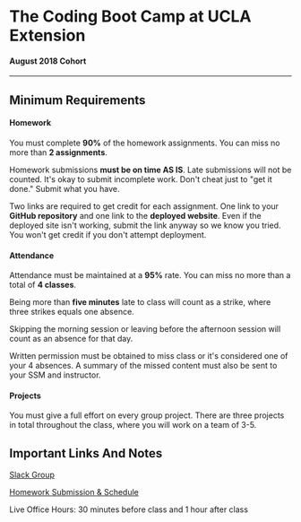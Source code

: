 # The Coding Boot Camp at UCLA Extension

#### August 2018 Cohort 

-----------------------------------------

## Minimum Requirements

#### Homework

You must complete **90%** of the homework assignments. You can miss no more than **2 assignments**.

Homework submissions **must be on time AS IS**. Late submissions will not be counted. It's okay to submit incomplete work. Don't cheat just to "get it done." Submit what you have.

Two links are required to get credit for each assignment. One link to your **GitHub repository** and one link to the **deployed website**. Even if the deployed site isn't working, submit the link anyway so we know you tried. You won't get credit if you don't attempt deployment.

#### Attendance

Attendance must be maintained at a **95%** rate. You can miss no more than a total of **4 classes**.

Being more than **five minutes** late to class will count as a strike, where three strikes equals one absence.

Skipping the morning session or leaving before the afternoon session will count as an absence for that day.

Written permission must be obtained to miss class or it's considered one of your 4 absences. A summary of the missed content must also be sent to your SSM and instructor.

#### Projects

You must give a full effort on every group project. There are three projects in total throughout the class, where you will work on a team of 3-5.

## Important Links And Notes

[Slack Group](https://ucla201808fsf3-ft.slack.com)

[Homework Submission & Schedule](http://bootcampspot-v2.com)


Live Office Hours: 30 minutes before class and 1 hour after class
